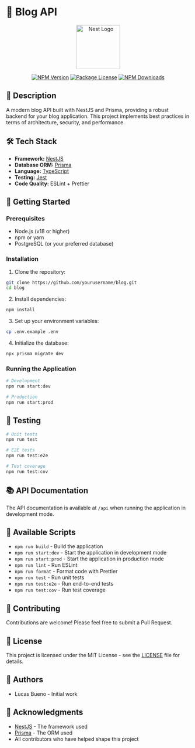 # 🚀 Blog API

<p align="center">
  <img src="https://nestjs.com/img/logo-small.svg" width="120" alt="Nest Logo" />
</p>

<p align="center">
  <a href="https://www.npmjs.com/~nestjscore" target="_blank"><img src="https://img.shields.io/npm/v/@nestjs/core.svg" alt="NPM Version" /></a>
  <a href="https://www.npmjs.com/~nestjscore" target="_blank"><img src="https://img.shields.io/npm/l/@nestjs/core.svg" alt="Package License" /></a>
  <a href="https://www.npmjs.com/~nestjscore" target="_blank"><img src="https://img.shields.io/npm/dm/@nestjs/common.svg" alt="NPM Downloads" /></a>
</p>

## 📝 Description

A modern blog API built with NestJS and Prisma, providing a robust backend for your blog application. This project implements best practices in terms of architecture, security, and performance.

## 🛠️ Tech Stack

- **Framework:** [NestJS](https://nestjs.com/)
- **Database ORM:** [Prisma](https://www.prisma.io/)
- **Language:** [TypeScript](https://www.typescriptlang.org/)
- **Testing:** [Jest](https://jestjs.io/)
- **Code Quality:** ESLint + Prettier

## 🚀 Getting Started

### Prerequisites

- Node.js (v18 or higher)
- npm or yarn
- PostgreSQL (or your preferred database)

### Installation

1. Clone the repository:

```bash
git clone https://github.com/yourusername/blog.git
cd blog
```

2. Install dependencies:

```bash
npm install
```

3. Set up your environment variables:

```bash
cp .env.example .env
```

4. Initialize the database:

```bash
npx prisma migrate dev
```

### Running the Application

```bash
# Development
npm run start:dev

# Production
npm run start:prod
```

## 🧪 Testing

```bash
# Unit tests
npm run test

# E2E tests
npm run test:e2e

# Test coverage
npm run test:cov
```

## 📚 API Documentation

The API documentation is available at `/api` when running the application in development mode.

## 🔧 Available Scripts

- `npm run build` - Build the application
- `npm run start:dev` - Start the application in development mode
- `npm run start:prod` - Start the application in production mode
- `npm run lint` - Run ESLint
- `npm run format` - Format code with Prettier
- `npm run test` - Run unit tests
- `npm run test:e2e` - Run end-to-end tests
- `npm run test:cov` - Run test coverage

## 🤝 Contributing

Contributions are welcome! Please feel free to submit a Pull Request.

## 📄 License

This project is licensed under the MIT License - see the [LICENSE](LICENSE) file for details.

## 👥 Authors

- Lucas Bueno - Initial work

## 🙏 Acknowledgments

- [NestJS](https://nestjs.com/) - The framework used
- [Prisma](https://www.prisma.io/) - The ORM used
- All contributors who have helped shape this project
